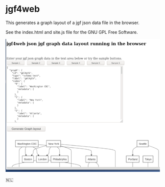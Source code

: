 # jgf4web

This generates a graph layout of a jgf json data file in the browser.

See the index.html and site.js file for the GNU GPL Free Software.

![screenshot](./screenshot.png)


<span>🇳🇱</span>


